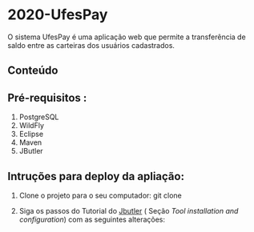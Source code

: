 # 2020-UfesPay

O sistema UfesPay é uma aplicação web que permite a transferência de saldo entre as carteiras dos usuários cadastrados.


## Conteúdo


## Pré-requisitos :
1. PostgreSQL
2. WildFly
3. Eclipse
4. Maven
5. JButler

## Intruções para deploy da apliação:
1. Clone o projeto para o seu computador:
git clone 

2. Siga os passos do Tutorial do [Jbutler](https://github.com/dwws-ufes/jbutler/wiki/Tutorial00#tool-installation-and-configuration) ( Seção *Tool installation and configuration*) com as seguintes alterações:








